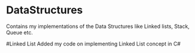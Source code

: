 # DataStructures
Contains my implementations of the Data Structures like Linked lists, Stack, Queue etc.

#Linked List
Added my code on implementing Linked List concept in C#
